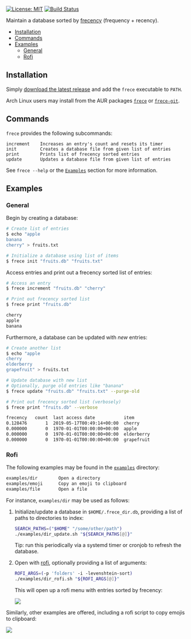 [![License: MIT](https://img.shields.io/badge/License-MIT-yellow.svg)](https://opensource.org/licenses/MIT)
[![Build Status](https://travis-ci.com/SicariusNoctis/frece.svg?branch=master)](https://travis-ci.com/SicariusNoctis/frece)

Maintain a database sorted by [frecency](https://en.wikipedia.org/wiki/Frecency) (frequency + recency).

- [Installation](#installation)
- [Commands](#commands)
- [Examples](#examples)
  * [General](#general)
  * [Rofi](#rofi)

## Installation

Simply [download the latest release](https://github.com/SicariusNoctis/frece/releases) and add the `frece` executable to `PATH`.

Arch Linux users may install from the AUR packages [`frece`](https://aur.archlinux.org/packages/frece) or [`frece-git`](https://aur.archlinux.org/packages/frece-git).

## Commands

`frece` provides the following subcommands:

```
increment    Increases an entry's count and resets its timer
init         Creates a database file from given list of entries
print        Prints list of frecency sorted entries
update       Updates a database file from given list of entries
```

See `frece --help` or the [`Examples`](#examples) section for more information.

## Examples

### General

Begin by creating a database:

```bash
# Create list of entries
$ echo "apple
banana
cherry" > fruits.txt

# Initialize a database using list of items
$ frece init "fruits.db" "fruits.txt"
```

Access entries and print out a frecency sorted list of entries:

```bash
# Access an entry
$ frece increment "fruits.db" "cherry"

# Print out frecency sorted list
$ frece print "fruits.db"

cherry
apple
banana
```

Furthermore, a database can be updated with *new* entries:

```bash
# Create another list
$ echo "apple
cherry
elderberry
grapefruit" > fruits.txt

# Update database with new list
# Optionally, purge old entries like "banana"
$ frece update "fruits.db" "fruits.txt" --purge-old

# Print out frecency sorted list (verbosely)
$ frece print "fruits.db" --verbose

frecency   count  last access date           item
0.128476       1  2019-05-17T00:49:14+00:00  cherry
0.000000       0  1970-01-01T00:00:00+00:00  apple
0.000000       0  1970-01-01T00:00:00+00:00  elderberry
0.000000       0  1970-01-01T00:00:00+00:00  grapefruit
```

### Rofi

The following examples may be found in the [`examples`](examples) directory:

```bash
examples/dir        Open a directory
examples/emoji      Copy an emoji to clipboard
examples/file       Open a file
```

For instance, `examples/dir` may be used as follows:

1. Initialize/update a database in `$HOME/.frece_dir.db`, providing a list of paths to directories to index:

    ```bash
    SEARCH_PATHS=("$HOME" "/some/other/path")
    ./examples/dir_update.sh "${SEARCH_PATHS[@]}"
    ```

   Tip: run this periodically via a systemd timer or cronjob to refresh the database.

2. Open with [rofi](https://github.com/davatorium/rofi), optionally providing a list of arguments:

    ```bash
    ROFI_ARGS=(-p 'folders' -i -levenshtein-sort)
    ./examples/dir_rofi.sh "${ROFI_ARGS[@]}"
    ```

    <!-- TODO verify above -->

    This will open up a rofi menu with entries sorted by frecency:

    ![](https://i.imgur.com/ylkVqBg.jpg)

Similarly, other examples are offered, including a rofi script to copy emojis to clipboard:

![](https://i.imgur.com/1PAaIGm.jpg)
